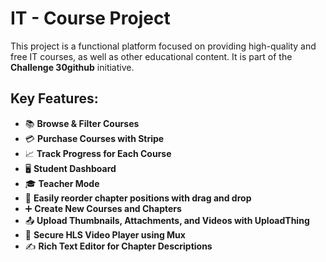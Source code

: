 # IT - Course Project

This project is a functional platform focused on providing high-quality and free IT courses, as well as other educational content. It is part of the **Challenge 30github** initiative.

## Key Features:
- 📚 **Browse & Filter Courses**
- 💳 **Purchase Courses with Stripe**
- 📈 **Track Progress for Each Course**
- 🖥️ **Student Dashboard**
- 🎓 **Teacher Mode**
- 🔄 **Easily reorder chapter positions with drag and drop**
- ➕ **Create New Courses and Chapters**
- 📤 **Upload Thumbnails, Attachments, and Videos with UploadThing**
- 🎥 **Secure HLS Video Player using Mux**
- ✍️ **Rich Text Editor for Chapter Descriptions**
